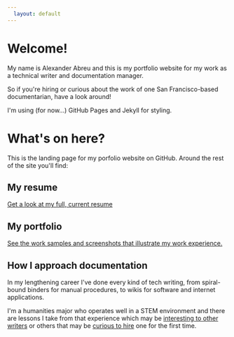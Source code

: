 ```yaml
---
  layout: default
---
```


# Welcome!

My name is Alexander Abreu and this is my portfolio website for my work 
as a technical writer and documentation manager.

So if you're hiring or curious about the work of one San Francisco-based documentarian, 
have a look around!

I'm using (for now...) GitHub Pages and Jekyll for styling. 


# What's on here?

This is the landing page for my porfolio website on GitHub. 
Around the rest of the site you'll find:

## My resume

[Get a look at my full, current resume](./docs/resume)

## My portfolio

[See the work samples and screenshots that illustrate my work experience.]()

## How I approach documentation

In my lengthening career I've done every kind of tech writing, 
from spiral-bound binders for manual procedures, 
to wikis for software and internet applications.

I'm a humanities major who operates well in a STEM environment
and there are lessons I take from that experience
which may be [interesting to other writers]() or others 
that may be [curious to hire]() one for the first time.
